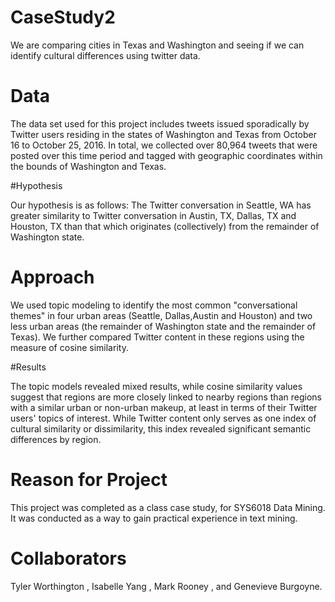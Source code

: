 # CaseStudy2

We are comparing cities in Texas and Washington and seeing if we can identify cultural differences using twitter data.

# Data

The data set used for this project includes tweets issued sporadically by Twitter users residing in the states of Washington and Texas from October 16 to October 25, 2016\. In total, we collected over 80,964 tweets that were posted over this time period and tagged with geographic coordinates within the bounds of Washington and Texas.

#Hypothesis

Our hypothesis is as follows: The Twitter conversation in Seattle, WA has greater
similarity to Twitter conversation in Austin, TX, Dallas, TX and Houston, TX than that which
originates (collectively) from the remainder of Washington state.


# Approach

We used topic modeling to identify the most common "conversational themes" in four urban areas (Seattle, Dallas,Austin and Houston) and two less urban areas (the remainder of Washington state and the remainder of Texas). We further compared Twitter content in these regions using the measure of cosine similarity. 

#Results

The topic models revealed mixed results, while cosine similarity values suggest that regions are more closely linked to nearby regions than regions with a similar urban or non-urban makeup, at least in terms of their Twitter users' topics of interest. While Twitter content only serves as one index of cultural similarity or dissimilarity, this index revealed significant semantic differences by region.

# Reason for Project

This project was completed as a class case study, for SYS6018 Data Mining. It was conducted as a way to gain practical experience in text mining.

# Collaborators

Tyler Worthington , Isabelle Yang , Mark Rooney , and Genevieve Burgoyne.
